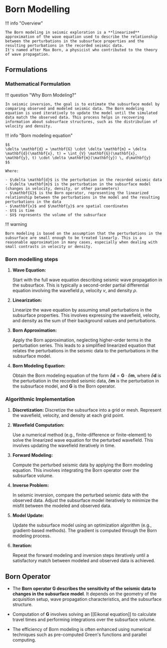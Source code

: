 # Born Modelling

!!! info "Overview"

    The Born modeling in seismic exploration is a **linearized** approximation of the wave equation used to describe the relationship between the perturbations in the subsurface properties and the resulting perturbations in the recorded seismic data.
    It's named after Max Born, a physicist who contributed to the theory of wave propagation.

## Formulations

### Mathematical Formulation

!!! question "Why Born Modeling?"

    In seismic inversion, the goal is to estimate the subsurface model by comparing observed and modeled seismic data. The Born modeling equation is used iteratively to update the model until the simulated data match the observed data. This process helps in recovering information about subsurface structures, such as the distribution of velocity and density.

!!! info "Born modeling equation"

    $$
    \delta \mathbf{d} = \mathbf{G} \cdot \delta \mathbf{m} = \delta \mathbf{d}(\mathbf{x}, t) = \int_{V} \mathbf{G}(\mathbf{x}, \mathbf{y}, t) \cdot \delta \mathbf{m}(\mathbf{y}) \, d\mathbf{y}
    $$

    Where:

    - $\delta \mathbf{d}$ is the perturbation in the recorded seismic data
    - $\delta \mathbf{m}$ is the perturbation in the subsurface model (changes in velocity, density, or other parameters)
    - $\mathbf{G}$ is the Born operator, representing the linearized relationship between the perturbations in the model and the resulting perturbations in the data
    - $\mathbf{x}$ and $\mathbf{y}$ are spatial coordinates
    - $t$ is time
    - $V$ represents the volume of the subsurface

!!! warning

    Born modeling is based on the assumption that the perturbations in the subsurface are small enough to be treated linearly. This is a reasonable approximation in many cases, especially when dealing with small contrasts in velocity or density.

### Born modelling steps

1. **Wave Equation:**

    Start with the full wave equation describing seismic wave propagation in the subsurface. This is typically a second-order partial differential equation involving the wavefield $p$, velocity $v$, and density $\rho$.

2. **Linearization:**

    Linearize the wave equation by assuming small perturbations in the subsurface properties. This involves expressing the wavefield, velocity, and density as the sum of their background values and perturbations.

3. **Born Approximation:**

    Apply the Born approximation, neglecting higher-order terms in the perturbation series. This leads to a simplified linearized equation that relates the perturbations in the seismic data to the perturbations in the subsurface model.

4. **Born Modeling Equation:**

    Obtain the Born modeling equation of the form $\delta \mathbf{d} = \mathbf{G} \cdot \delta \mathbf{m}$, where $\delta \mathbf{d}$ is the perturbation in the recorded seismic data, $\delta \mathbf{m}$ is the perturbation in the subsurface model, and $\mathbf{G}$ is the Born operator.

### Algorithmic Implementation

1. **Discretization:**
    Discretize the subsurface into a grid or mesh. Represent the wavefield, velocity, and density at each grid point.

2. **Wavefield Computation:**

    Use a numerical method (e.g., finite-difference or finite-element) to solve the linearized wave equation for the perturbed wavefield. This involves updating the wavefield iteratively in time.

3. **Forward Modeling:**

    Compute the perturbed seismic data by applying the Born modeling equation. This involves integrating the Born operator over the subsurface volume.

4. **Inverse Problem:**

    In seismic inversion, compare the perturbed seismic data with the observed data. Adjust the subsurface model iteratively to minimize the misfit between the modeled and observed data.

5. **Model Update:**

    Update the subsurface model using an optimization algorithm (e.g., gradient-based methods). The gradient is computed through the Born modeling process.

6. **Iteration:**

    Repeat the forward modeling and inversion steps iteratively until a satisfactory match between modeled and observed data is achieved.

## Born Operator

- The **Born operator $\mathbf{G}$ describes the sensitivity of the seismic data to changes in the subsurface model**. It depends on the geometry of the acquisition setup, wave propagation characteristics, and the subsurface structure.

- Computation of $\mathbf{G}$ involves solving an [[Eikonal equation]] to calculate travel times and performing integrations over the subsurface volume.

- The efficiency of Born modeling is often enhanced using numerical techniques such as pre-computed Green's functions and parallel computing.
